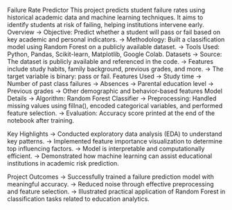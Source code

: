 Failure Rate Predictor
This project predicts student failure rates using historical academic data and machine learning techniques. It aims to identify students at risk of failing, helping institutions intervene early.
Overview
-> Objective: Predict whether a student will pass or fail based on key academic and personal indicators.
-> Methodology: Built a classification model using Random Forest on a publicly available dataset.
-> Tools Used: Python, Pandas, Scikit-learn, Matplotlib, Google Colab.
Datasets
-> Source: The dataset is publicly available and referenced in the code.
-> Features include study habits, family background, previous grades, and more.
-> The target variable is binary: pass or fail.
Features Used
-> Study time
-> Number of past class failures
-> Absences
-> Parental education level
-> Previous grades
-> Other demographic and behavior-based features
Model Details
-> Algorithm: Random Forest Classifier
-> Preprocessing: Handled missing values using fillna(), encoded categorical variables, and performed feature selection.
-> Evaluation: Accuracy score printed at the end of the notebook after training.

Key Highlights
-> Conducted exploratory data analysis (EDA) to understand key patterns.
-> Implemented feature importance visualization to determine top influencing factors.
-> Model is interpretable and computationally efficient.
-> Demonstrated how machine learning can assist educational institutions in academic risk prediction.

Project Outcomes
-> Successfully trained a failure prediction model with meaningful accuracy.
-> Reduced noise through effective preprocessing and feature selection.
-> Illustrated practical application of Random Forest in classification tasks related to education analytics.
